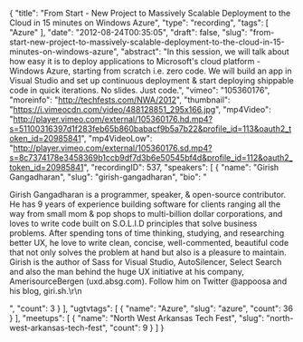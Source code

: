 {
  "title": "From Start - New Project to Massively Scalable Deployment to the Cloud in 15 minutes on Windows Azure",
  "type": "recording",
  "tags": [
    "Azure"
  ],
  "date": "2012-08-24T00:35:05",
  "draft": false,
  "slug": "from-start-new-project-to-massively-scalable-deployment-to-the-cloud-in-15-minutes-on-windows-azure",
  "abstract": "In this session, we will talk about how easy it is to deploy applications to Microsoft's cloud platform - Windows Azure, starting from scratch i.e. zero code. We will build an app in Visual Studio and set up continuous deployment &amp; start deploying shippable code in quick iterations. No slides. Just code.",
  "vimeo": "105360176",
  "moreinfo": "http://techfests.com/NWA/2012",
  "thumbnail": "https://i.vimeocdn.com/video/488128851_295x166.jpg",
  "mp4Video": "http://player.vimeo.com/external/105360176.hd.mp4?s=51100316397d1f283feb65b860babacf9b5a7b22&profile_id=113&oauth2_token_id=20985841",
  "mp4VideoLow": "http://player.vimeo.com/external/105360176.sd.mp4?s=8c7374178e3458369b1ccb9df7d3b6e50545bf4d&profile_id=112&oauth2_token_id=20985841",
  "recordingID": 537,
  "speakers": [
    {
      "name": "Girish Gangadharan",
      "slug": "girish-gangadharan",
      "bio": "<p>Girish Gangadharan is a programmer, speaker, & open-source contributor. He has 9 years of experience building software for clients ranging all the way from small mom & pop shops to multi-billion dollar corporations, and loves to write code built on S.O.L.I.D principles that solve business problems. After spending tons of time thinking, studying, and researching better UX, he love to write clean, concise, well-commented, beautiful code that not only solves the problem at hand but also is a pleasure to maintain. Girish is the author of Sass for Visual Studio, AutoSilencer, Select Search and also the man behind the huge UX initiative at his company, AmerisourceBergen (uxd.absg.com). Follow him on Twitter @appoosa and his blog, giri.sh.\r\n</p>",
      "count": 3
    }
  ],
  "ugtvtags": [
    {
      "name": "Azure",
      "slug": "azure",
      "count": 36
    }
  ],
  "meetups": [
    {
      "name": "North West Arkansas Tech Fest",
      "slug": "north-west-arkansas-tech-fest",
      "count": 9
    }
  ]
}